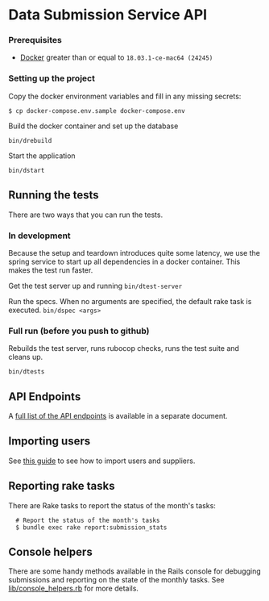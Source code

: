 # Data Submission Service API

### Prerequisites
 - [Docker](https://docs.docker.com/docker-for-mac) greater than or equal to `18.03.1-ce-mac64 (24245)`

### Setting up the project

Copy the docker environment variables and fill in any missing secrets:

```
$ cp docker-compose.env.sample docker-compose.env
```

Build the docker container and set up the database

`bin/drebuild`

Start the application

`bin/dstart`

## Running the tests

There are two ways that you can run the tests.

### In development

Because the setup and teardown introduces quite some latency, we use the spring service to
start up all dependencies in a docker container. This makes the test run faster.

Get the test server up and running
`bin/dtest-server`

Run the specs. When no arguments are specified, the default rake task is executed.
`bin/dspec <args>`

### Full run (before you push to github)

Rebuilds the test server, runs rubocop checks, runs the test suite and cleans up.

`bin/dtests`

## API Endpoints

A [full list of the API endpoints](endpoints.md) is available in a separate document.

## Importing users

See [this guide](importing.md) to see how to import users and suppliers.

## Reporting rake tasks

There are Rake tasks to report the status of the month's tasks:

```
  # Report the status of the month's tasks
  $ bundle exec rake report:submission_stats
```

## Console helpers

There are some handy methods available in the Rails console for debugging
submissions and reporting on the state of the monthly tasks. See
[lib/console_helpers.rb](lib/console_helpers.rb) for more details.
